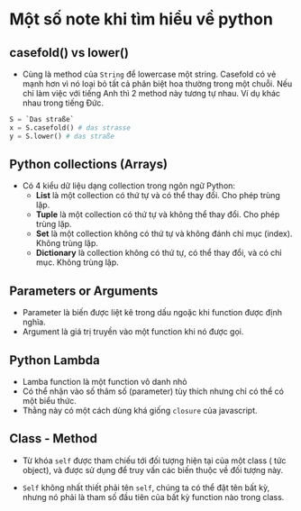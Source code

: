 # Một số note khi tìm hiểu về python

## casefold() vs lower()

- Cùng là method của `String` để lowercase một string. Casefold có vẻ mạnh hơn vì nó loại bỏ tất cả phân biệt hoa thường trong một chuỗi. Nếu chỉ làm việc với tiếng Anh thì 2 method này tương tự nhau. Ví dụ khác nhau trong tiếng Đức.

```python linenums="1"
S = `Das straße`
x = S.casefold() # das strasse
y = S.lower() # das straße
```

## Python collections (Arrays)

- Có 4 kiểu dữ liệu dạng collection trong ngôn ngữ Python:
  - **List** là một collection có thứ tự và có thể thay đổi. Cho phép trùng lặp.
  - **Tuple** là một collection có thứ tự và không thể thay đổi. Cho phép trùng lặp.
  - **Set** là một collection không có thứ tự và không đánh chỉ mục (index). Không trùng lặp.
  - **Dictionary** là collection không có thứ tự, có thể thay đổi, và có chỉ mục. Không trùng lặp.

## Parameters or Arguments

- Parameter là biến được liệt kê trong dấu ngoặc khi function được định nghĩa.
- Argument là giá trị truyền vào một function khi nó được gọi.

## Python Lambda

- Lamba function là một function vô danh nhỏ
- Có thể nhận vào số thâm số (parameter) tùy thích nhưng chỉ có thể có một biểu thức.
- Thằng này có một cách dùng khá giống `closure` của javascript.

## Class - Method

- Từ khóa `self` được tham chiếu tới đối tượng hiện tại của một class ( tức object), và được sử dụng để truy vấn các biến thuộc về đối tượng này.

- `Self` không nhất thiết phải tên `self`, chúng ta có thể đặt tên bất kỳ, nhưng nó phải là tham số đầu tiên của bất kỳ function nào trong class.
